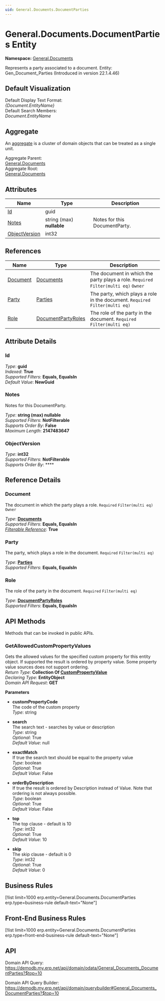 ```yaml
---
uid: General.Documents.DocumentParties
---
```

# General.Documents.DocumentParties Entity

**Namespace:** [General.Documents](General.Documents.md)  

Represents a party associated to a document. Entity: Gen_Document_Parties (Introduced in version 22.1.4.46)

## Default Visualization
Default Display Text Format:  
_{Document.EntityName}_  
Default Search Members:  
_Document.EntityName_  

## Aggregate
An [aggregate](https://docs.erp.net/tech/advanced/concepts/aggregates.html) is a cluster of domain objects that can be treated as a single unit.  

Aggregate Parent:  
[General.Documents](General.Documents.md)  
Aggregate Root:  
[General.Documents](General.Documents.md)  

## Attributes

| Name | Type | Description |
| ---- | ---- | --- |
| [Id](General.Documents.DocumentParties.md#id) | guid |  
| [Notes](General.Documents.DocumentParties.md#notes) | string (max) __nullable__ | Notes for this DocumentParty. 
| [ObjectVersion](General.Documents.DocumentParties.md#objectversion) | int32 |  

## References

| Name | Type | Description |
| ---- | ---- | --- |
| [Document](General.Documents.DocumentParties.md#document) | [Documents](General.Documents.md) | The document in which the party plays a role. `Required` `Filter(multi eq)` `Owner` |
| [Party](General.Documents.DocumentParties.md#party) | [Parties](General.Contacts.Parties.md) | The party, which plays a role in the document. `Required` `Filter(multi eq)` |
| [Role](General.Documents.DocumentParties.md#role) | [DocumentPartyRoles](General.Documents.DocumentPartyRoles.md) | The role of the party in the document. `Required` `Filter(multi eq)` |


## Attribute Details

### Id

_Type_: **guid**  
_Indexed_: **True**  
_Supported Filters_: **Equals, EqualsIn**  
_Default Value_: **NewGuid**  

### Notes

Notes for this DocumentParty.

_Type_: **string (max) __nullable__**  
_Supported Filters_: **NotFilterable**  
_Supports Order By_: **False**  
_Maximum Length_: **2147483647**  

### ObjectVersion

_Type_: **int32**  
_Supported Filters_: **NotFilterable**  
_Supports Order By_: ****  


## Reference Details

### Document

The document in which the party plays a role. `Required` `Filter(multi eq)` `Owner`

_Type_: **[Documents](General.Documents.md)**  
_Supported Filters_: **Equals, EqualsIn**  
_[Filterable Reference](https://docs.erp.net/dev/domain-api/filterable-references.html)_: **True**  

### Party

The party, which plays a role in the document. `Required` `Filter(multi eq)`

_Type_: **[Parties](General.Contacts.Parties.md)**  
_Supported Filters_: **Equals, EqualsIn**  

### Role

The role of the party in the document. `Required` `Filter(multi eq)`

_Type_: **[DocumentPartyRoles](General.Documents.DocumentPartyRoles.md)**  
_Supported Filters_: **Equals, EqualsIn**  


## API Methods

Methods that can be invoked in public APIs.

### GetAllowedCustomPropertyValues

Gets the allowed values for the specified custom property for this entity object.              If supported the result is ordered by property value. Some property value sources does not support ordering.  
_Return Type_: **Collection Of [CustomPropertyValue](../data-types.md#general.custompropertyvalue)**  
_Declaring Type_: **EntityObject**  
_Domain API Request_: **GET**  

**Parameters**  
  * **customPropertyCode**  
    The code of the custom property  
    _Type_: string  

  * **search**  
    The search text - searches by value or description  
    _Type_: string  
     _Optional_: True  
    _Default Value_: null  

  * **exactMatch**  
    If true the search text should be equal to the property value  
    _Type_: boolean  
     _Optional_: True  
    _Default Value_: False  

  * **orderByDescription**  
    If true the result is ordered by Description instead of Value. Note that ordering is not always possible.  
    _Type_: boolean  
     _Optional_: True  
    _Default Value_: False  

  * **top**  
    The top clause - default is 10  
    _Type_: int32  
     _Optional_: True  
    _Default Value_: 10  

  * **skip**  
    The skip clause - default is 0  
    _Type_: int32  
     _Optional_: True  
    _Default Value_: 0  



## Business Rules

[!list limit=1000 erp.entity=General.Documents.DocumentParties erp.type=business-rule default-text="None"]

## Front-End Business Rules

[!list limit=1000 erp.entity=General.Documents.DocumentParties erp.type=front-end-business-rule default-text="None"]

## API

Domain API Query:
<https://demodb.my.erp.net/api/domain/odata/General_Documents_DocumentParties?$top=10>

Domain API Query Builder:
<https://demodb.my.erp.net/api/domain/querybuilder#General_Documents_DocumentParties?$top=10>

